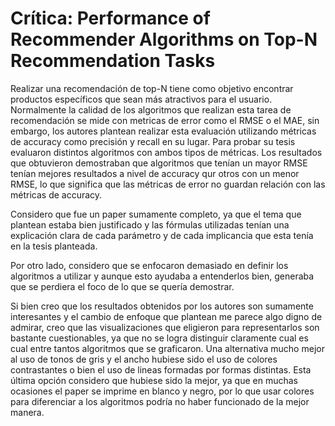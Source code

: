 # Crítica: Performance of Recommender Algorithms on Top-N Recommendation Tasks
Realizar una recomendación de top-N tiene como objetivo encontrar productos específicos que sean más atractivos para el usuario. Normalmente la calidad de los algoritmos que realizan esta tarea de recomendación se mide con metricas de error como el RMSE o el MAE, sin embargo, los autores plantean realizar esta evaluación utilizando métricas de accuracy como precisión y recall en su lugar. Para probar su tesis evaluaron distintos algoritmos con ambos tipos de métricas. Los resultados que obtuvieron demostraban que algoritmos que tenían un mayor RMSE tenían mejores resultados a nivel de accuracy qur otros con un menor RMSE, lo que significa que las métricas de error no guardan relación con las métricas de accuracy.

Considero que fue un paper sumamente completo, ya que el tema que plantean estaba bien justificado y las fórmulas utilizadas tenían una explicación clara de cada parámetro y de cada implicancia que esta tenía en la tesis planteada.

Por otro lado, considero que se enfocaron demasiado en definir los algoritmos a utilizar y aunque esto ayudaba a entenderlos bien, generaba que se perdiera el foco de lo que se quería demostrar.

Si bien creo que los resultados obtenidos por los autores son sumamente interesantes y el cambio de enfoque que plantean me parece algo digno de admirar, creo que las visualizaciones que eligieron para representarlos son bastante cuestionables, ya que no se logra distinguir claramente cual es cual entre tantos algoritmos que se graficaron. Una alternativa mucho mejor al uso de tonos de gris y el ancho hubiese sido el uso de colores contrastantes o bien el uso de lineas formadas por formas distintas. Esta última opción considero que hubiese sido la mejor, ya que en muchas ocasiones el paper se imprime en blanco y negro, por lo que usar colores para diferenciar a los algoritmos podría no haber funcionado de la mejor manera.